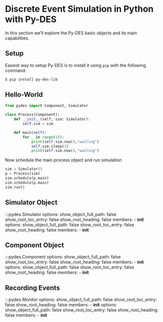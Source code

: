 # Discrete Event Simulation in Python with Py-DES

In this section we’ll explore the Py-DES basic objects and its main capabilities.

## Setup

Easiest way to setup Py-DES is to install it using `pip` with the following command.

```bash
$ pip install py-des-lib
```

## Hello-World

```py linenums="1"
from pydes import Component, Simulator

class Process(Component):
    def __init__(self, sim: Simulator):
        self.sim = sim

    def main(self):
        for _ in range(10):
            print(self.sim.now(),"waiting")
            self.sim.sleep(2)
            print(self.sim.now(),"waiting")
```

Now schedule the main process object and run simulation

```py linenums="1"
sim = Simulator()
p = Process(sim)
sim.schedule(p.main)
sim.schedule(p.main)
sim.run()
```

## Simulator Object

:::pydes.Simulator
options:
show_object_full_path: false
show_root_toc_entry: false
show_root_heading: false
members: - **init**
options:
show_object_full_path: false
show_root_toc_entry: false
show_root_heading: false
members: - **init**

## Component Object

:::pydes.Component
options:
show_object_full_path: false
show_root_toc_entry: false
show_root_heading: false
members: - **init**
options:
show_object_full_path: false
show_root_toc_entry: false
show_root_heading: false
members: - **init**

## Recording Events

:::pydes.Monitor
options:
show_object_full_path: false
show_root_toc_entry: false
show_root_heading: false
members: - **init**
options:
show_object_full_path: false
show_root_toc_entry: false
show_root_heading: false
members: - **init**

